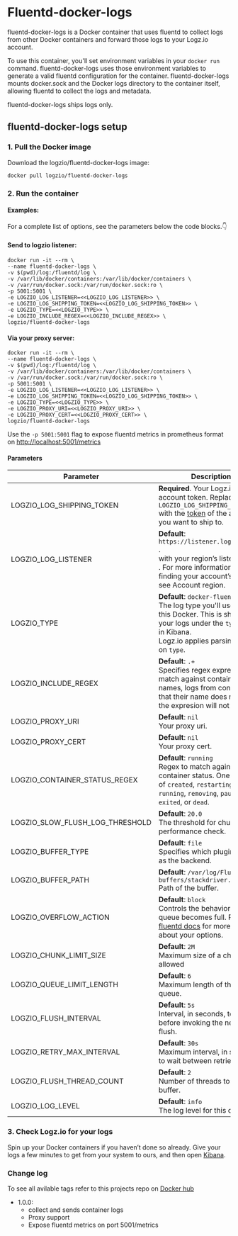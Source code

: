 # Fluentd-docker-logs

fluentd-docker-logs is a Docker container that uses fluentd to collect logs from other Docker containers and forward those logs to your Logz.io account.

To use this container, you'll set environment variables in your `docker run` command.
fluentd-docker-logs uses those environment variables to generate a valid fluentd configuration for the container.
fluentd-docker-logs mounts docker.sock and the Docker logs directory to the container itself, allowing fluentd to collect the logs and metadata.

fluentd-docker-logs ships logs only.

## fluentd-docker-logs setup

### 1. Pull the Docker image

Download the logzio/fluentd-docker-logs image:

```shell
docker pull logzio/fluentd-docker-logs
```

### 2. Run the container
#### Examples:
For a complete list of options, see the parameters below the code blocks.👇

#### Send to logzio listener:
```
docker run -it --rm \
--name fluentd-docker-logs \
-v $(pwd)/log:/fluentd/log \
-v /var/lib/docker/containers:/var/lib/docker/containers \
-v /var/run/docker.sock:/var/run/docker.sock:ro \
-p 5001:5001 \
-e LOGZIO_LOG_LISTENER=<<LOGZIO_LOG_LISTENER>> \
-e LOGZIO_LOG_SHIPPING_TOKEN=<<LOGZIO_LOG_SHIPPING_TOKEN>> \
-e LOGZIO_TYPE=<<LOGZIO_TYPE>> \
-e LOGZIO_INCLUDE_REGEX=<<LOGZIO_INCLUDE_REGEX>> \
logzio/fluentd-docker-logs
```

#### Via your proxy server:

```
docker run -it --rm \
--name fluentd-docker-logs \
-v $(pwd)/log:/fluentd/log \
-v /var/lib/docker/containers:/var/lib/docker/containers \
-v /var/run/docker.sock:/var/run/docker.sock:ro \
-p 5001:5001 \
-e LOGZIO_LOG_LISTENER=<<LOGZIO_LOG_LISTENER>> \
-e LOGZIO_LOG_SHIPPING_TOKEN=<<LOGZIO_LOG_SHIPPING_TOKEN>> \
-e LOGZIO_TYPE=<<LOGZIO_TYPE>> \
-e LOGZIO_PROXY_URI=<<LOGZIO_PROXY_URI>> \
-e LOGZIO_PROXY_CERT=<<LOGZIO_PROXY_CERT>> \
logzio/fluentd-docker-logs
```

Use the `-p 5001:5001` flag to expose fluentd metrics in prometheus format on [http://localhost:5001/metrics](http://localhost:5001/metrics)
#### Parameters



| Parameter | Description |
|---|---|
| LOGZIO_LOG_SHIPPING_TOKEN | **Required**. Your Logz.io account token. Replace `LOGZIO_LOG_SHIPPING_TOKEN` with the [token](https://app.logz.io/#/dashboard/settings/general) of the account you want to ship to. |
| LOGZIO_LOG_LISTENER | **Default**: `https://listener.logz.io:8071` .<br> with your region’s listener host . For more information on finding your account’s region, see Account region. |
| LOGZIO_TYPE | **Default**: `docker-fluentd` <br> The log type you'll use with this Docker. This is shown in your logs under the `type` field in Kibana. <br> Logz.io applies parsing based on `type`. |
| LOGZIO_INCLUDE_REGEX | **Default**: `.+` <br>  Specifies regex expresion to match against container names, logs from containers that their name does not match the expresion will not be sent. |
| LOGZIO_PROXY_URI | **Default**: `nil` <br>  Your proxy uri. |
| LOGZIO_PROXY_CERT | **Default**: `nil` <br>  Your proxy cert. |
| LOGZIO_CONTAINER_STATUS_REGEX | **Default**: `running` <br>  Regex to match against container status. One or more of `created`, `restarting`, `running`, `removing`, `paused`, `exited`, or `dead`. |
| LOGZIO_SLOW_FLUSH_LOG_THRESHOLD | **Default**: `20.0` <br>  The threshold for chunk flush performance check. |
| LOGZIO_BUFFER_TYPE | **Default**: `file` <br>  Specifies which plugin to use as the backend. |
| LOGZIO_BUFFER_PATH | **Default**: `/var/log/Fluentd-buffers/stackdriver.buffer` <br>  Path of the buffer. |
| LOGZIO_OVERFLOW_ACTION | **Default**: `block` <br>  Controls the behavior when the queue becomes full. Refer to [fluentd docs](https://docs.fluentd.org/output#overflow_action) for more details about your options.|
| LOGZIO_CHUNK_LIMIT_SIZE | **Default**: `2M` <br>  Maximum size of a chunk allowed |
| LOGZIO_QUEUE_LIMIT_LENGTH | **Default**: `6` <br>  Maximum length of the output queue. |
| LOGZIO_FLUSH_INTERVAL | **Default**: `5s` <br>  Interval, in seconds, to wait before invoking the next buffer flush. |
| LOGZIO_RETRY_MAX_INTERVAL | **Default**: `30s` <br>  Maximum interval, in seconds, to wait between retries. |
| LOGZIO_FLUSH_THREAD_COUNT | **Default**: `2` <br>  Number of threads to flush the buffer. |
| LOGZIO_LOG_LEVEL | **Default**: `info` <br> The log level for this container. |

### 3. Check Logz.io for your logs

Spin up your Docker containers if you haven’t done so already. Give your logs a few minutes to get from your system to ours, and then open [Kibana](https://app.logz.io/#/dashboard/kibana).

### Change log
To see all avilable tags refer to this projects repo on [Docker hub](https://hub.docker.com/r/logzio/fluentd-docker-logs/tags?page=1&ordering=last_updated)
- 1.0.0:
  - collect and sends container logs
  - Proxy support
  - Expose fluentd metrics on port 5001/metrics
